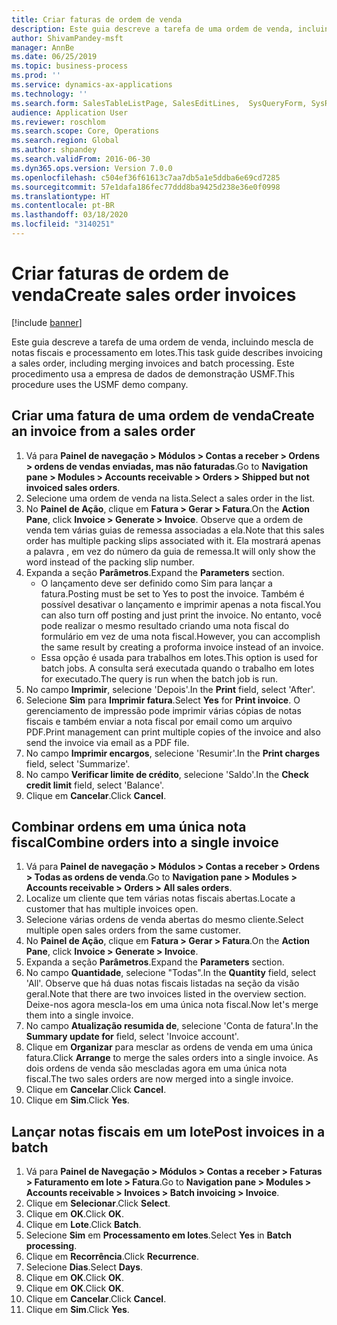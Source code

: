 ```yaml
---
title: Criar faturas de ordem de venda
description: Este guia descreve a tarefa de uma ordem de venda, incluindo mescla de notas fiscais e processamento em lotes.
author: ShivamPandey-msft
manager: AnnBe
ms.date: 06/25/2019
ms.topic: business-process
ms.prod: ''
ms.service: dynamics-ax-applications
ms.technology: ''
ms.search.form: SalesTableListPage, SalesEditLines,  SysQueryForm, SysRecurrence
audience: Application User
ms.reviewer: roschlom
ms.search.scope: Core, Operations
ms.search.region: Global
ms.author: shpandey
ms.search.validFrom: 2016-06-30
ms.dyn365.ops.version: Version 7.0.0
ms.openlocfilehash: c504ef36f61613c7aa7db5a1e5ddba6e69cd7285
ms.sourcegitcommit: 57e1dafa186fec77ddd8ba9425d238e36e0f0998
ms.translationtype: HT
ms.contentlocale: pt-BR
ms.lasthandoff: 03/18/2020
ms.locfileid: "3140251"
---
```

# <a name="create-sales-order-invoices"></a><span data-ttu-id="03d50-103">Criar faturas de ordem de venda</span><span class="sxs-lookup"><span data-stu-id="03d50-103">Create sales order invoices</span></span>

[!include [banner](../../includes/banner.md)]

<span data-ttu-id="03d50-104">Este guia descreve a tarefa de uma ordem de venda, incluindo mescla de notas fiscais e processamento em lotes.</span><span class="sxs-lookup"><span data-stu-id="03d50-104">This task guide describes invoicing a sales order, including merging invoices and batch processing.</span></span> <span data-ttu-id="03d50-105">Este procedimento usa a empresa de dados de demonstração USMF.</span><span class="sxs-lookup"><span data-stu-id="03d50-105">This procedure uses the USMF demo company.</span></span>


## <a name="create-an-invoice-from-a-sales-order"></a><span data-ttu-id="03d50-106">Criar uma fatura de uma ordem de venda</span><span class="sxs-lookup"><span data-stu-id="03d50-106">Create an invoice from a sales order</span></span>
1. <span data-ttu-id="03d50-107">Vá para **Painel de navegação > Módulos > Contas a receber > Ordens > ordens de vendas enviadas, mas não faturadas**.</span><span class="sxs-lookup"><span data-stu-id="03d50-107">Go to **Navigation pane > Modules > Accounts receivable > Orders > Shipped but not invoiced sales orders**.</span></span>
2. <span data-ttu-id="03d50-108">Selecione uma ordem de venda na lista.</span><span class="sxs-lookup"><span data-stu-id="03d50-108">Select a sales order in the list.</span></span> 
3. <span data-ttu-id="03d50-109">No **Painel de Ação**, clique em **Fatura > Gerar > Fatura**.</span><span class="sxs-lookup"><span data-stu-id="03d50-109">On the **Action Pane**, click **Invoice > Generate > Invoice**.</span></span> <span data-ttu-id="03d50-110">Observe que a ordem de venda tem várias guias de remessa associadas a ela.</span><span class="sxs-lookup"><span data-stu-id="03d50-110">Note that this sales order has multiple packing slips associated with it.</span></span> <span data-ttu-id="03d50-111">Ela mostrará apenas a palavra <multiple>, em vez do número da guia de remessa.</span><span class="sxs-lookup"><span data-stu-id="03d50-111">It will only show the word <multiple> instead of the packing slip number.</span></span>  
4. <span data-ttu-id="03d50-112">Expanda a seção **Parâmetros**.</span><span class="sxs-lookup"><span data-stu-id="03d50-112">Expand the **Parameters** section.</span></span>
    - <span data-ttu-id="03d50-113">O lançamento deve ser definido como Sim para lançar a fatura.</span><span class="sxs-lookup"><span data-stu-id="03d50-113">Posting must be set to Yes to post the invoice.</span></span> <span data-ttu-id="03d50-114">Também é possível desativar o lançamento e imprimir apenas a nota fiscal.</span><span class="sxs-lookup"><span data-stu-id="03d50-114">You can also turn off posting and just print the invoice.</span></span> <span data-ttu-id="03d50-115">No entanto, você pode realizar o mesmo resultado criando uma nota fiscal do formulário em vez de uma nota fiscal.</span><span class="sxs-lookup"><span data-stu-id="03d50-115">However, you can accomplish the same result by creating a proforma invoice instead of an invoice.</span></span>  
    - <span data-ttu-id="03d50-116">Essa opção é usada para trabalhos em lotes.</span><span class="sxs-lookup"><span data-stu-id="03d50-116">This option is used for batch jobs.</span></span> <span data-ttu-id="03d50-117">A consulta será executada quando o trabalho em lotes for executado.</span><span class="sxs-lookup"><span data-stu-id="03d50-117">The query is run when the batch job is run.</span></span>
5. <span data-ttu-id="03d50-118">No campo **Imprimir**, selecione 'Depois'.</span><span class="sxs-lookup"><span data-stu-id="03d50-118">In the **Print** field, select 'After'.</span></span>
6. <span data-ttu-id="03d50-119">Selecione **Sim** para **Imprimir fatura**.</span><span class="sxs-lookup"><span data-stu-id="03d50-119">Select **Yes** for **Print invoice**.</span></span> <span data-ttu-id="03d50-120">O gerenciamento de impressão pode imprimir várias cópias de notas fiscais e também enviar a nota fiscal por email como um arquivo PDF.</span><span class="sxs-lookup"><span data-stu-id="03d50-120">Print management can print  multiple copies of the invoice and also send the invoice via email as a PDF file.</span></span>  
7. <span data-ttu-id="03d50-121">No campo **Imprimir encargos**, selecione 'Resumir'.</span><span class="sxs-lookup"><span data-stu-id="03d50-121">In the **Print charges** field, select 'Summarize'.</span></span>
8. <span data-ttu-id="03d50-122">No campo **Verificar limite de crédito**, selecione 'Saldo'.</span><span class="sxs-lookup"><span data-stu-id="03d50-122">In the **Check credit limit** field, select 'Balance'.</span></span>
9. <span data-ttu-id="03d50-123">Clique em **Cancelar**.</span><span class="sxs-lookup"><span data-stu-id="03d50-123">Click **Cancel**.</span></span>

## <a name="combine-orders-into-a-single-invoice"></a><span data-ttu-id="03d50-124">Combinar ordens em uma única nota fiscal</span><span class="sxs-lookup"><span data-stu-id="03d50-124">Combine orders into a single invoice</span></span>
1. <span data-ttu-id="03d50-125">Vá para **Painel de navegação > Módulos > Contas a receber > Ordens > Todas as ordens de venda**.</span><span class="sxs-lookup"><span data-stu-id="03d50-125">Go to **Navigation pane > Modules > Accounts receivable > Orders > All sales orders**.</span></span>
2. <span data-ttu-id="03d50-126">Localize um cliente que tem várias notas fiscais abertas.</span><span class="sxs-lookup"><span data-stu-id="03d50-126">Locate a customer that has multiple invoices open.</span></span>
3. <span data-ttu-id="03d50-127">Selecione várias ordens de venda abertas do mesmo cliente.</span><span class="sxs-lookup"><span data-stu-id="03d50-127">Select multiple open sales orders from the same customer.</span></span>
4. <span data-ttu-id="03d50-128">No **Painel de Ação**, clique em **Fatura > Gerar > Fatura**.</span><span class="sxs-lookup"><span data-stu-id="03d50-128">On the **Action Pane**, click **Invoice > Generate > Invoice**.</span></span>
5. <span data-ttu-id="03d50-129">Expanda a seção **Parâmetros**.</span><span class="sxs-lookup"><span data-stu-id="03d50-129">Expand the **Parameters** section.</span></span>
6. <span data-ttu-id="03d50-130">No campo **Quantidade**, selecione "Todas".</span><span class="sxs-lookup"><span data-stu-id="03d50-130">In the **Quantity** field, select 'All'.</span></span> <span data-ttu-id="03d50-131">Observe que há duas notas fiscais listadas na seção da visão geral.</span><span class="sxs-lookup"><span data-stu-id="03d50-131">Note that there are two invoices listed in the overview section.</span></span> <span data-ttu-id="03d50-132">Deixe-nos agora mescla-los em uma única nota fiscal.</span><span class="sxs-lookup"><span data-stu-id="03d50-132">Now let's merge them into a single invoice.</span></span>  
7. <span data-ttu-id="03d50-133">No campo **Atualização resumida de**, selecione 'Conta de fatura'.</span><span class="sxs-lookup"><span data-stu-id="03d50-133">In the **Summary update for** field, select 'Invoice account'.</span></span>
8. <span data-ttu-id="03d50-134">Clique em **Organizar** para mesclar as ordens de venda em uma única fatura.</span><span class="sxs-lookup"><span data-stu-id="03d50-134">Click **Arrange** to merge the sales orders into a single invoice.</span></span> <span data-ttu-id="03d50-135">As dois ordens de venda são mescladas agora em uma única nota fiscal.</span><span class="sxs-lookup"><span data-stu-id="03d50-135">The two sales orders are now merged into a single invoice.</span></span>   
9. <span data-ttu-id="03d50-136">Clique em **Cancelar**.</span><span class="sxs-lookup"><span data-stu-id="03d50-136">Click **Cancel**.</span></span>
10. <span data-ttu-id="03d50-137">Clique em **Sim**.</span><span class="sxs-lookup"><span data-stu-id="03d50-137">Click **Yes**.</span></span>

## <a name="post-invoices-in-a-batch"></a><span data-ttu-id="03d50-138">Lançar notas fiscais em um lote</span><span class="sxs-lookup"><span data-stu-id="03d50-138">Post invoices in a batch</span></span>
1. <span data-ttu-id="03d50-139">Vá para **Painel de Navegação > Módulos > Contas a receber > Faturas > Faturamento em lote > Fatura**.</span><span class="sxs-lookup"><span data-stu-id="03d50-139">Go to **Navigation pane > Modules > Accounts receivable > Invoices > Batch invoicing > Invoice**.</span></span>
2. <span data-ttu-id="03d50-140">Clique em **Selecionar**.</span><span class="sxs-lookup"><span data-stu-id="03d50-140">Click **Select**.</span></span>
3. <span data-ttu-id="03d50-141">Clique em **OK**.</span><span class="sxs-lookup"><span data-stu-id="03d50-141">Click **OK**.</span></span>
4. <span data-ttu-id="03d50-142">Clique em **Lote**.</span><span class="sxs-lookup"><span data-stu-id="03d50-142">Click **Batch**.</span></span>
5. <span data-ttu-id="03d50-143">Selecione **Sim** em **Processamento em lotes**.</span><span class="sxs-lookup"><span data-stu-id="03d50-143">Select **Yes** in **Batch processing**.</span></span>
6. <span data-ttu-id="03d50-144">Clique em **Recorrência**.</span><span class="sxs-lookup"><span data-stu-id="03d50-144">Click **Recurrence**.</span></span>
7. <span data-ttu-id="03d50-145">Selecione **Dias**.</span><span class="sxs-lookup"><span data-stu-id="03d50-145">Select **Days**.</span></span>
8. <span data-ttu-id="03d50-146">Clique em **OK**.</span><span class="sxs-lookup"><span data-stu-id="03d50-146">Click **OK**.</span></span>
9. <span data-ttu-id="03d50-147">Clique em **OK**.</span><span class="sxs-lookup"><span data-stu-id="03d50-147">Click **OK**.</span></span>
10. <span data-ttu-id="03d50-148">Clique em **Cancelar**.</span><span class="sxs-lookup"><span data-stu-id="03d50-148">Click **Cancel**.</span></span>
11. <span data-ttu-id="03d50-149">Clique em **Sim**.</span><span class="sxs-lookup"><span data-stu-id="03d50-149">Click **Yes**.</span></span>

